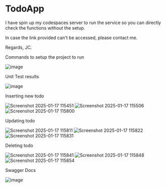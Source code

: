 # TodoApp

I have spin up my codespaces server to run the service so you can directly check the functions without the setup.

In case the link provided can't be accessed, please contact me.

Regards,
JC.

Commands to setup the project to run

![image](https://github.com/user-attachments/assets/b3107c39-64d5-420c-96af-f8ea8eb4bd81)



Unit Test results

![image](https://github.com/user-attachments/assets/210a3d6c-f782-4379-b7cd-b9fc7880d20a)



Inserting new todo

![Screenshot 2025-01-17 115451](https://github.com/user-attachments/assets/d9dbc3d5-bbb2-466e-9564-18ee64a1b6c0)
![Screenshot 2025-01-17 115506](https://github.com/user-attachments/assets/79940a3b-d528-450d-8515-dee3ccbacdc8)
![Screenshot 2025-01-17 115800](https://github.com/user-attachments/assets/3001e250-1613-485f-a325-15f6490f7ed6)







Updating todo

![Screenshot 2025-01-17 115811](https://github.com/user-attachments/assets/465b2ede-8fdf-44f4-a7cb-75e96679b995)
![Screenshot 2025-01-17 115822](https://github.com/user-attachments/assets/9d0f86bc-62a1-4022-81f5-10de413df262)
![Screenshot 2025-01-17 115831](https://github.com/user-attachments/assets/d3eb435a-51e1-4fa5-9157-998d08e722fe)









Deleting todo

![Screenshot 2025-01-17 115841](https://github.com/user-attachments/assets/e888d6d1-c7f0-449e-8d7e-60355b8fdff7)
![Screenshot 2025-01-17 115848](https://github.com/user-attachments/assets/ce4528b2-4e1f-4f70-8b31-6ae1775bc892)
![Screenshot 2025-01-17 115854](https://github.com/user-attachments/assets/d21f1ad8-ab1f-48d5-9748-f6d6704888f4)



Swagger Docs

![image](https://github.com/user-attachments/assets/aef1c56d-9b10-4953-97d6-a2888a9b0512)
